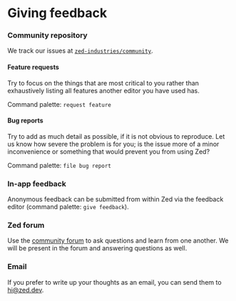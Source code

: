 # Giving feedback

### Community repository

We track our issues at [`zed-industries/community`](https://github.com/zed-industries/community/issues).

#### Feature requests

Try to focus on the things that are most critical to you rather than exhaustively listing all features another editor you have used has.

Command palette: `request feature`

#### Bug reports

Try to add as much detail as possible, if it is not obvious to reproduce. Let us know how severe the problem is for you; is the issue more of a minor inconvenience or something that would prevent you from using Zed?

Command palette: `file bug report`

### In-app feedback

Anonymous feedback can be submitted from within Zed via the feedback editor (command palette: `give feedback`).

### Zed forum

Use the [community forum](https://github.com/zed-industries/community/discussions) to ask questions and learn from one another. We will be present in the forum and answering questions as well.

### Email

If you prefer to write up your thoughts as an email, you can send them to [hi@zed.dev](mailto:hi@zed.dev).
